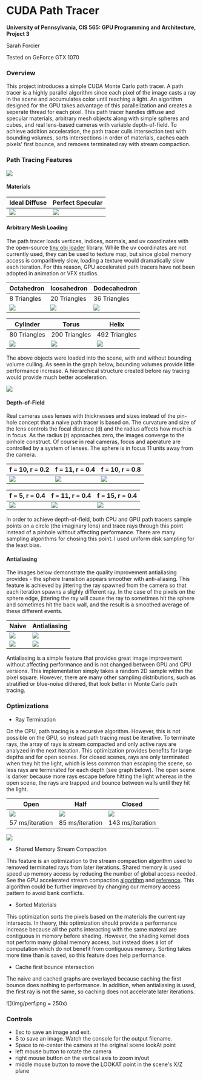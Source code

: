 CUDA Path Tracer
================

**University of Pennsylvania, CIS 565: GPU Programming and Architecture, Project 3**

Sarah Forcier

Tested on GeForce GTX 1070

### Overview

This project introduces a simple CUDA Monte Carlo path tracer. A path tracer is a highly parallel algorithm since each pixel of the image casts a ray in the scene and accumulates color until reaching a light. An algorithm designed for the GPU takes advantage of this parallelization and creates a seperate thread for each pixel. This path tracer handles diffuse and specular materials, arbitrary mesh objects along with simple spheres and cubes, and real lens-based cameras with variable depth-of-field. To achieve addition acceleration, the path tracer culls intersection test with bounding volumes, sorts intersections in order of materials, caches each pixels' first bounce, and removes terminated ray with stream compaction.    

### Path Tracing Features

![](img/final.png)

#### Materials

| Ideal Diffuse | Perfect Specular |
| ----------- | ----------- |
| ![](img/antialias.png) | ![](img/specular.png) |

#### Arbitrary Mesh Loading

The path tracer loads vertices, indices, normals, and uv coordinates with the open-source [tiny obj loader](https://syoyo.github.io/tinyobjloader/) library. While the uv coordinates are not currently used, they can be used to texture map, but since global memory access is comparitively slow, loading a texture would dramatically slow each iteration. For this reason, GPU accelerated path tracers have not been adopted in animation or VFX studios. 

| Octahedron |  Icosahedron | Dodecahedron| 
| ----------- | ----------- | ----------- |
| 8 Triangles |  20 Triangles | 36 Triangles | 
| ![](img/octa.png) | ![](img/icosa.png) | ![](img/dodeca.png) |

| Cylinder |  Torus | Helix | 
| ----------- | ----------- | ----------- |
| 80 Triangles | 200 Triangles |  492 Triangles |
| ![](img/cylinder.png) | ![](img/torus.png) | ![](img/coil.png) | 

The above objects were loaded into the scene, with and without bounding volume culling. As seen in the graph below, bounding volumes provide little performance increase. A hierarchical structure created before ray tracing would provide much better acceleration. 

![](img/numtris_perf.png)

#### Depth-of-Field

Real cameras uses lenses with thicknesses and sizes instead of the pin-hole concept that a naive path tracer is based on. The curvature and size of the lens controls the focal distance (d) and the radius affects how much is in focus. As the radius (r) approaches zero, the images converge to the pinhole construct. Of course in real cameras, focus and aperature are controlled by a system of lenses. The sphere is in focus 11 units away from the camera.

| f = 10, r = 0.2 | f = 11, r = 0.4 | f = 10, r = 0.8 | 
| ------------- | ----------- | ----------- |
| ![](img/depth1.png) | ![](img/depth2.png) | ![](img/depth3.png) |

| f = 5, r = 0.4 | f = 11, r = 0.4 | f = 15, r = 0.4 | 
| ------------- | ----------- | ----------- |
| ![](img/depth4.png) | ![](img/depth2.png) | ![](img/depth5.png)

In order to achieve depth-of-field, both CPU and GPU path tracers sample points on a circle (the imaginary lens) and trace rays through this point instead of a pinhole without affecting performance. There are many sampling algorithms for chosing this point. I used uniform disk sampling for the least bias. 

#### Antialiasing

The images below demonstrate the quality improvement antialiasing provides - the sphere transition appears smoother with anti-aliasing. This feature is achieved by jittering the ray spawned from the camera so that each iteration spawns a slighly different ray. In the case of the pixels on the sphere edge, jittering the ray will cause the ray to sometimes hit the sphere and sometimes hit the back wall, and the result is a smoothed average of these different events.

| Naive | Antialiasing | 
| ------------- | ----------- | 
| ![](img/naive.png) | ![](img/antialias.png) | 
| ![](img/naive_close.png) | ![](img/antialias_close.png) |

Antialiasing is a simple feature that provides great image improvement without affecting performance and is not changed between GPU and CPU versions. This implementation simply takes a random 2D sample within the pixel square. However, there are many other sampling distributions, such as stratified or blue-noise dithered, that look better in Monte Carlo path tracing. 

### Optimizations

* Ray Termination

On the CPU, path tracing is a recursive algorithm. However, this is not possible on the GPU, so instead path tracing must be iterative. To terminate rays, the array of rays is stream compacted and only active rays are analyzed in the next iteration. This optimization provides benefits for large depths and for open scenes. For closed scenes, rays are only terminated when they hit the light, which is less common than escaping the scene, so less rays are terminated for each depth (see graph below). The open scene is darker because more rays escape before hitting the light whereas in the open scene, the rays are trapped and bounce between walls until they hit the light. 

| Open | Half | Closed | 
| ------------- | ----------- | ----------- | 
| ![](img/open.png) | ![](img/partial.png) | ![](img/closed.png) | 
| 57 ms/iteration | 85 ms/iteration | 143 ms/iteration | 

![](img/stream_compact.png)  

* Shared Memory Stream Compaction

This feature is an optimization to the stream compaction algorithm used to removed terminated rays from later iterations. Shared memory is used speed up memory access by reducing the number of global access needed. See the GPU accelerated stream compaction [algorithm](https://github.com/sarahforcier/Project2-Stream-Compaction) and [reference](https://developer.nvidia.com/gpugems/GPUGems3/gpugems3_ch39.html). This algorithm could be further improved by changing our memory access pattern to avoid bank conflicts.

* Sorted Materials

This optimization sorts the pixels based on the materials the current ray intersects. In theory, this optimization should provide a performance increase because all the paths interacting with the same materal are contiguous in memory before shading. However, the shading kernel does not perform many global memory access, but instead does a lot of computation which do not benefit from contiguous memory. Sorting takes more time than is saved, so this feature does help performance. 

* Cache first bounce intersection

The naive and cached graphs are overlayed because caching the first bounce does nothing to performance. In addition, when antialiasing is used, the first ray is not the same, so caching does not accelerate later iterations. 

![](img/perf.png = 250x)

### Controls

* Esc to save an image and exit.
* S to save an image. Watch the console for the output filename.
* Space to re-center the camera at the original scene lookAt point
* left mouse button to rotate the camera
* right mouse button on the vertical axis to zoom in/out
* middle mouse button to move the LOOKAT point in the scene's X/Z plane